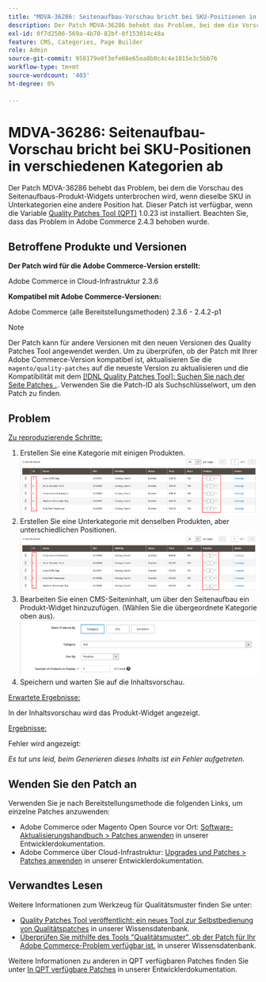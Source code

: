 ```yaml
---
title: "MDVA-36286: Seitenaufbau-Vorschau bricht bei SKU-Positionen in verschiedenen Kategorien ab"
description: Der Patch MDVA-36286 behebt das Problem, bei dem die Vorschau des Seitenaufbaus-Produkt-Widgets unterbrochen wird, wenn dieselbe SKU in Unterkategorien eine andere Position hat. Dieser Patch ist verfügbar, wenn das [Quality Patches Tool (QPT)](/help/announcements/adobe-commerce-announcements/magento-quality-patches-released-new-tool-to-self-serve-quality-patches.md) 1.0.23 installiert ist. Beachten Sie, dass das Problem in Adobe Commerce 2.4.3 behoben wurde.
exl-id: 0f7d2506-569a-4b70-82bf-0f153014c48a
feature: CMS, Categories, Page Builder
role: Admin
source-git-commit: 958179e0f3efe08e65ea8b0c4c4e1015e3c5bb76
workflow-type: tm+mt
source-wordcount: '403'
ht-degree: 0%

---
```


# MDVA-36286: Seitenaufbau-Vorschau bricht bei SKU-Positionen in verschiedenen Kategorien ab

Der Patch MDVA-36286 behebt das Problem, bei dem die Vorschau des Seitenaufbaus-Produkt-Widgets unterbrochen wird, wenn dieselbe SKU in Unterkategorien eine andere Position hat. Dieser Patch ist verfügbar, wenn die Variable [Quality Patches Tool (QPT)](/help/announcements/adobe-commerce-announcements/magento-quality-patches-released-new-tool-to-self-serve-quality-patches.md) 1.0.23 ist installiert. Beachten Sie, dass das Problem in Adobe Commerce 2.4.3 behoben wurde.

## Betroffene Produkte und Versionen

**Der Patch wird für die Adobe Commerce-Version erstellt:**

Adobe Commerce in Cloud-Infrastruktur 2.3.6

**Kompatibel mit Adobe Commerce-Versionen:**

Adobe Commerce (alle Bereitstellungsmethoden) 2.3.6 - 2.4.2-p1

>[!NOTE]
>
>Der Patch kann für andere Versionen mit den neuen Versionen des Quality Patches Tool angewendet werden. Um zu überprüfen, ob der Patch mit Ihrer Adobe Commerce-Version kompatibel ist, aktualisieren Sie die `magento/quality-patches` auf die neueste Version zu aktualisieren und die Kompatibilität mit dem [[!DNL Quality Patches Tool]: Suchen Sie nach der Seite Patches .](https://devdocs.magento.com/quality-patches/tool.html#patch-grid). Verwenden Sie die Patch-ID als Suchschlüsselwort, um den Patch zu finden.

## Problem

<u>Zu reproduzierende Schritte:</u>

1. Erstellen Sie eine Kategorie mit einigen Produkten.
   ![products_magento_ordered.png](/help/support-tools/patches-available-in-qpt-tool/assets/products_magento_ordered.png)
1. Erstellen Sie eine Unterkategorie mit denselben Produkten, aber unterschiedlichen Positionen.
   ![products_magento_different_position.png](/help/support-tools/patches-available-in-qpt-tool/assets/products_magento_different_position.png)
1. Bearbeiten Sie einen CMS-Seiteninhalt, um über den Seitenaufbau ein Produkt-Widget hinzuzufügen. (Wählen Sie die übergeordnete Kategorie oben aus).
   ![cms_page_magento.png](/help/support-tools/patches-available-in-qpt-tool/assets/cms_page_magento.png)
1. Speichern und warten Sie auf die Inhaltsvorschau.

<u>Erwartete Ergebnisse:</u>

In der Inhaltsvorschau wird das Produkt-Widget angezeigt.

<u>Ergebnisse:</u>

Fehler wird angezeigt:

*Es tut uns leid, beim Generieren dieses Inhalts ist ein Fehler aufgetreten.*

## Wenden Sie den Patch an

Verwenden Sie je nach Bereitstellungsmethode die folgenden Links, um einzelne Patches anzuwenden:

* Adobe Commerce oder Magento Open Source vor Ort: [Software-Aktualisierungshandbuch > Patches anwenden](https://devdocs.magento.com/guides/v2.4/comp-mgr/patching/mqp.html) in unserer Entwicklerdokumentation.
* Adobe Commerce über Cloud-Infrastruktur: [Upgrades und Patches > Patches anwenden](https://devdocs.magento.com/cloud/project/project-patch.html) in unserer Entwicklerdokumentation.

## Verwandtes Lesen

Weitere Informationen zum Werkzeug für Qualitätsmuster finden Sie unter:

* [Quality Patches Tool veröffentlicht: ein neues Tool zur Selbstbedienung von Qualitätspatches](/help/announcements/adobe-commerce-announcements/magento-quality-patches-released-new-tool-to-self-serve-quality-patches.md) in unserer Wissensdatenbank.
* [Überprüfen Sie mithilfe des Tools &quot;Qualitätsmuster&quot;, ob der Patch für Ihr Adobe Commerce-Problem verfügbar ist.](/help/support-tools/patches-available-in-qpt-tool/check-patch-for-magento-issue-with-magento-quality-patches.md) in unserer Wissensdatenbank.

Weitere Informationen zu anderen in QPT verfügbaren Patches finden Sie unter [In QPT verfügbare Patches](https://devdocs.magento.com/quality-patches/tool.html#patch-grid) in unserer Entwicklerdokumentation.
